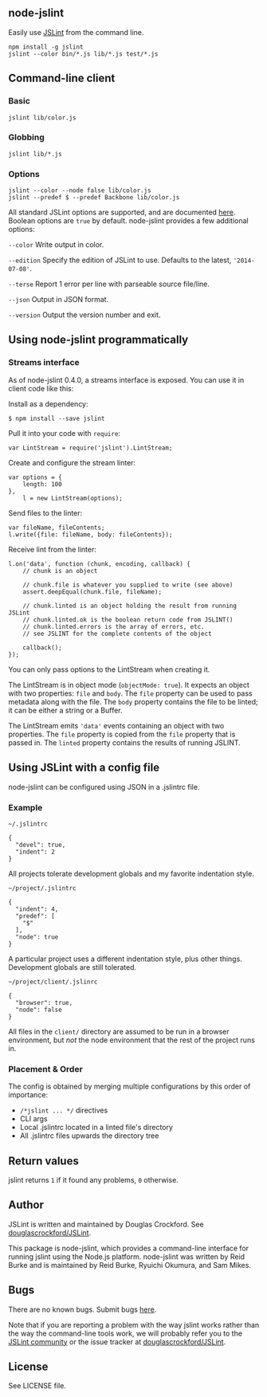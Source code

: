 ## node-jslint

Easily use [JSLint][] from the command line.

    npm install -g jslint
    jslint --color bin/*.js lib/*.js test/*.js

## Command-line client

### Basic

    jslint lib/color.js

### Globbing

    jslint lib/*.js

### Options

    jslint --color --node false lib/color.js
    jslint --predef $ --predef Backbone lib/color.js

All standard JSLint options are supported, and are documented
[here](http://www.jslint.com/lint.html#options). Boolean options are `true` by
default. node-jslint provides a few additional options:

`--color` Write output in color.

`--edition` Specify the edition of JSLint to use. Defaults to the latest, `'2014-07-08'`.

`--terse` Report 1 error per line with parseable source file/line.

`--json` Output in JSON format.

`--version` Output the version number and exit.

## Using node-jslint programmatically

### Streams interface

As of node-jslint 0.4.0, a streams interface is exposed.  You can use it in
client code like this:

Install as a dependency:

    $ npm install --save jslint

Pull it into your code with `require`:

    var LintStream = require('jslint').LintStream;

Create and configure the stream linter:

    var options = {
        length: 100
    },
        l = new LintStream(options);

Send files to the linter:

    var fileName, fileContents;
    l.write({file: fileName, body: fileContents});

Receive lint from the linter:

    l.on('data', function (chunk, encoding, callback) {
        // chunk is an object

        // chunk.file is whatever you supplied to write (see above)
        assert.deepEqual(chunk.file, fileName);

        // chunk.linted is an object holding the result from running JSLint
        // chunk.linted.ok is the boolean return code from JSLINT()
        // chunk.linted.errors is the array of errors, etc.
        // see JSLINT for the complete contents of the object

        callback();
    });

You can only pass options to the LintStream when creating it.

The LintStream is in object mode (`objectMode: true`).  It expects an object
with two properties: `file` and `body`.  The `file` property can be used to pass
metadata along with the file.  The `body` property contains the file to be
linted; it can be either a string or a Buffer.

The LintStream emits `'data'` events containing an object with two properties.
The `file` property is copied from the `file` property that is passed in.  The
`linted` property contains the results of running JSLINT.

## Using JSLint with a config file

node-jslint can be configured using JSON in a .jslintrc file.

### Example

`~/.jslintrc`

    {
      "devel": true,
      "indent": 2
    }

All projects tolerate development globals and my favorite indentation style.

`~/project/.jslintrc`

    {
      "indent": 4,
      "predef": [
        "$"
      ],
      "node": true
    }

A particular project uses a different indentation style, plus other
things.  Development globals are still tolerated.

`~/project/client/.jslinrc`

    {
      "browser": true,
      "node": false
    }

All files in the `client/` directory are assumed to be run in a browser
environment, but *not* the node environment that the rest of the project runs
in.

### Placement & Order

The config is obtained by merging multiple configurations by this order of
importance:

- `/*jslint ... */` directives
- CLI args
- Local .jslintrc located in a linted file's directory
- All .jslintrc files upwards the directory tree

## Return values

jslint returns `1` if it found any problems, `0` otherwise.

## Author

JSLint is written and maintained by Douglas Crockford. See
[douglascrockford/JSLint](https://github.com/douglascrockford/JSLint).

This package is node-jslint, which provides a command-line interface for running
jslint using the Node.js platform.  node-jslint was written by Reid Burke and is
maintained by Reid Burke, Ryuichi Okumura, and Sam Mikes.

## Bugs

There are no known bugs.  Submit bugs
[here](https://github.com/reid/node-jslint/issues).

Note that if you are reporting a problem with the way jslint works rather than
the way the command-line tools work, we will probably refer you to the
[JSLint community](https://plus.google.com/communities/104441363299760713736) or
the issue tracker at
[douglascrockford/JSLint](https://github.com/douglascrockford/JSLint/issues).

## License

See LICENSE file.

[JSLint]: http://jslint.com/
